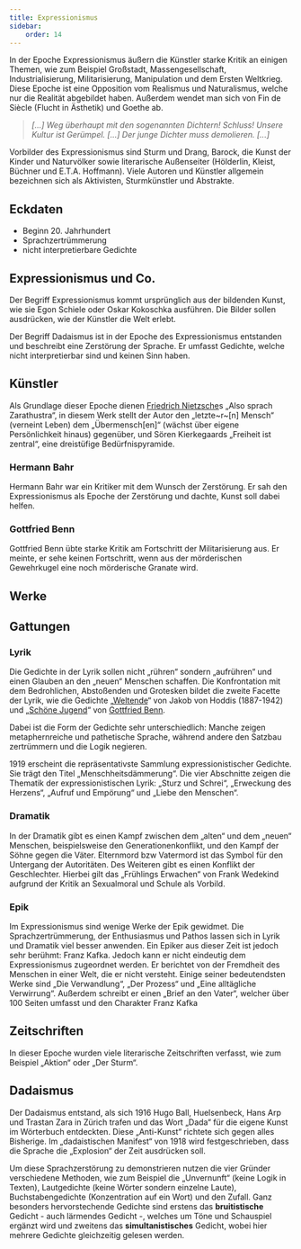 ```yaml
---
title: Expressionismus
sidebar:
    order: 14
---
```


In der Epoche Expressionismus äußern die Künstler starke Kritik an einigen Themen, wie zum Beispiel Großstadt, Massengesellschaft, Industrialisierung, Militarisierung, Manipulation und dem Ersten Weltkrieg. Diese Epoche ist eine Opposition vom Realismus und Naturalismus, welche nur die Realität abgebildet haben. Außerdem wendet man sich von Fin de Siècle (Flucht in Ästhetik) und Goethe ab.

> _[...] Weg überhaupt mit den sogenannten Dichtern! Schluss! Unsere Kultur ist Gerümpel. [...] Der junge Dichter muss demolieren. [...]_

Vorbilder des Expressionismus sind Sturm und Drang, Barock, die Kunst der Kinder und Naturvölker sowie literarische Außenseiter (Hölderlin, Kleist, Büchner und E.T.A. Hoffmann). Viele Autoren und Künstler allgemein bezeichnen sich als Aktivisten, Sturmkünstler und Abstrakte.

## Eckdaten

-   Beginn 20. Jahrhundert
-   Sprachzertrümmerung
-   nicht interpretierbare Gedichte

## Expressionismus und Co.

Der Begriff Expressionismus kommt ursprünglich aus der bildenden Kunst, wie sie Egon Schiele oder Oskar Kokoschka ausführen. Die Bilder sollen ausdrücken, wie der Künstler die Welt erlebt.

Der Begriff Dadaismus ist in der Epoche des Expressionismus entstanden und beschreibt eine Zerstörung der Sprache. Er umfasst Gedichte, welche nicht interpretierbar sind und keinen Sinn haben.

## Künstler

Als Grundlage dieser Epoche dienen [Friedrich Nietzsche](../impressionism#friedrich-nietzsche)s „Also sprach Zarathustra“, in diesem Werk stellt der Autor den „letzte~r~[n] Mensch“ (verneint Leben) dem „Übermensch[en]“ (wächst über eigene Persönlichkeit hinaus) gegenüber, und Sören Kierkegaards „Freiheit ist zentral“, eine dreistüfige Bedürfnispyramide.

### Hermann Bahr

Hermann Bahr war ein Kritiker mit dem Wunsch der Zerstörung. Er sah den Expressionismus als Epoche der Zerstörung und dachte, Kunst soll dabei helfen.

### Gottfried Benn

Gottfried Benn übte starke Kritik am Fortschritt der Militarisierung aus. Er meinte, er sehe keinen Fortschritt, wenn aus der mörderischen Gewehrkugel eine noch mörderische Granate wird.

## Werke

## Gattungen

### Lyrik

Die Gedichte in der Lyrik sollen nicht „rühren“ sondern „aufrühren“ und einen Glauben an den „neuen“ Menschen schaffen. Die Konfrontation mit dem Bedrohlichen, Abstoßenden und Grotesken bildet die zweite Facette der Lyrik, wie die Gedichte „[Weltende]()“ von Jakob von Hoddis (1887-1942) und „[Schöne Jugend]()“ von [Gottfried Benn](#gottfried-benn).

Dabei ist die Form der Gedichte sehr unterschiedlich: Manche zeigen metaphernreiche und pathetische Sprache, während andere den Satzbau zertrümmern und die Logik negieren.

1919 erscheint die repräsentativste Sammlung expressionistischer Gedichte. Sie trägt den Titel „Menschheitsdämmerung“. Die vier Abschnitte zeigen die Thematik der expressionistischen Lyrik: „Sturz und Schrei“, „Erweckung des Herzens“, „Aufruf und Empörung“ und „Liebe den Menschen“.

### Dramatik

In der Dramatik gibt es einen Kampf zwischen dem „alten“ und dem „neuen“ Menschen, beispielsweise den Generationenkonflikt, und den Kampf der Söhne gegen die Väter. Elternmord bzw Vatermord ist das Symbol für den Untergang der Autoritäten. Des Weiteren gibt es einen Konflikt der Geschlechter. Hierbei gilt das „Frühlings Erwachen“ von Frank Wedekind aufgrund der Kritik an Sexualmoral und Schule als Vorbild.

### Epik

Im Expressionismus sind wenige Werke der Epik gewidmet. Die Sprachzertrümmerung, der Enthusiasmus und Pathos lassen sich in Lyrik und Dramatik viel besser anwenden. Ein Epiker aus dieser Zeit ist jedoch sehr berühmt: Franz Kafka. Jedoch kann er nicht eindeutig dem Expressionismus zugeordnet werden. Er berichtet von der Fremdheit des Menschen in einer Welt, die er nicht versteht. Einige seiner bedeutendsten Werke sind „Die Verwandlung“, „Der Prozess“ und „Eine alltägliche Verwirrung“. Außerdem schreibt er einen „Brief an den Vater“, welcher über 100 Seiten umfasst und den Charakter Franz Kafka

## Zeitschriften

In dieser Epoche wurden viele literarische Zeitschriften verfasst, wie zum Beispiel „Aktion“ oder „Der Sturm“.

## Dadaismus

Der Dadaismus entstand, als sich 1916 Hugo Ball, Huelsenbeck, Hans Arp und Trastan Zara in Zürich trafen und das Wort „Dada“ für die eigene Kunst im Wörterbuch entdeckten. Diese „Anti-Kunst“ richtete sich gegen alles Bisherige. Im „dadaistischen Manifest“ von 1918 wird festgeschrieben, dass die Sprache die „Explosion“ der Zeit ausdrücken soll.

Um diese Sprachzerstörung zu demonstrieren nutzen die vier Gründer verschiedene Methoden, wie zum Beispiel die „Unvernunft“ (keine Logik in Texten), Lautgedichte (keine Wörter sondern einzelne Laute), Buchstabengedichte (Konzentration auf ein Wort) und den Zufall. Ganz besonders hervorstechende Gedichte sind erstens das **bruitistische** Gedicht - auch lärmendes Gedicht -, welches um Töne und Schauspiel ergänzt wird und zweitens das **simultanistisches** Gedicht, wobei hier mehrere Gedichte gleichzeitig gelesen werden.
